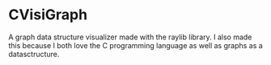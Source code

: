 # CVisiGraph

A graph data structure visualizer made with the raylib library. I also made this because I both love the C programming language as well as graphs as a datasctructure. 



